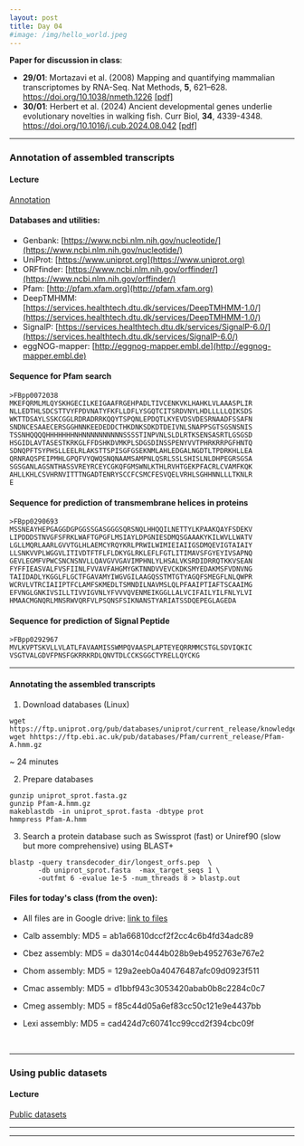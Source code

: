 ```yaml
---
layout: post
title: Day 04
#image: /img/hello_world.jpeg
---
```


**Paper for discussion in class**: 

- **29/01**: Mortazavi et al. (2008) Mapping and quantifying mammalian transcriptomes by RNA-Seq. Nat Methods, **5**, 621–628. https://doi.org/10.1038/nmeth.1226 [[pdf]](../pdf/Mortazavietal2008.pdf)
- **30/01**: Herbert et al. (2024) Ancient developmental genes underlie evolutionary novelties in walking fish. Curr Biol, **34**, 4339-4348. https://doi.org/10.1016/j.cub.2024.08.042 [[pdf]](../pdf/Herbertetal2024.pdf) 

---

### Annotation of assembled transcripts 
  
#### Lecture
[Annotation](../pdf/Day04-A.pdf)

#### Databases and utilities:  

- Genbank: [https://www.ncbi.nlm.nih.gov/nucleotide/](https://www.ncbi.nlm.nih.gov/nucleotide/)
- UniProt: [https://www.uniprot.org](https://www.uniprot.org)
- ORFfinder: [https://www.ncbi.nlm.nih.gov/orffinder/](https://www.ncbi.nlm.nih.gov/orffinder/)
- Pfam: [http://pfam.xfam.org](http://pfam.xfam.org)
- DeepTMHMM: [https://services.healthtech.dtu.dk/services/DeepTMHMM-1.0/](https://services.healthtech.dtu.dk/services/DeepTMHMM-1.0/)
- SignalP: [https://services.healthtech.dtu.dk/services/SignalP-6.0/](https://services.healthtech.dtu.dk/services/SignalP-6.0/)
- eggNOG-mapper: [http://eggnog-mapper.embl.de](http://eggnog-mapper.embl.de)


#### Sequence for Pfam search
```
>FBpp0072038
MKEFQRMLMLQYSKHGECILKEIGAAFRGEHPADLTIVCENKVKLHAHKLVLAAASPLIR
NLLEDTHLSDCSTTVYFPDVNATYFKFLLDFLYSGQTCITSRDVNYLHDLLLLLQIKSDS
WKTTDSAYLSSKCGGLRDRADRRKQQYTSPQNLEPDQTLKYEVDSVDESRNAADFSSAFN
SNDNCESAAECERSGGHNNKEEDEDDCTHKDNKSDKDTDEIVNLSNAPPSGTSGSNSNIS
TSSNHQQQQHHHHHHHNHNNNNNNNNNNSSSSTINPVNLSLDLRTKSENSASRTLGSGSD
HSGIDLAVTASESTKRKGLFFDSHKDVMKPLSDGSDINSSPENYVVTPHRKRRPGFHNTQ
SDNQPFTSYPHSLLEELRLAKSTTSPISGFGSEKNMLAHLEDGALNGDTLTPDRKHLLEA
QRNRAQSPEIPMHLGPQFVYQWQSNQNAAMSAMPNLQSRLSSLSHISLNLDHPEGRSGSA
SGSGANLAGSNTHASSVREYRCEYCGKQFGMSWNLKTHLRVHTGEKPFACRLCVAMFKQK
AHLLKHLCSVHRNVITTTNGADTENRYSCCFCSMCFESVQELVRHLSGHHNNLLLTKNLR
E
```

#### Sequence for prediction of transmembrane helices in proteins
```
>FBpp0290693
MSSNEAYHEPGAGGDGPGGSSGASGGGSQRSNQLHHQQILNETTYLKPAAKQAYFSDEKV
LIPDDDSTNVGFSFRKLWAFTGPGFLMSIAYLDPGNIESDMQSGAAAKYKILWVLLWATV
LGLLMQRLAARLGVVTGLHLAEMCYRQYKRLPRWILWIMIEIAIIGSDMQEVIGTAIAIY
LLSNKVVPLWGGVLITIVDTFTFLFLDKYGLRKLEFLFGTLITIMAVSFGYEYIVSAPNQ
GEVLEGMFVPWCSNCNSNVLLQAVGVVGAVIMPHNLYLHSALVKSRDIDRRQTKKVSEAN
FYFFIEASVALFVSFIINLFVVAVFAHGMYGKTNNDVVEVCKDKSMYEDAKMSFVDNVNG
TAIIDADLYKGGLFLGCTFGAVAMYIWGVGILAAGQSSTMTGTYAGQFSMEGFLNLQWPR
WCRVLVTRCIAIIPTFCLAMFSKMEDLTSMNDILNAVMSLQLPFAAIPTIAFTSCAAIMG
EFVNGLGNKIVSILLTIVVIGVNLYFVVVQVENMEIKGGLLALVCIFAILYILFNLYLVI
HMAACMGNQRLMNSRWVQRFVLPSQNSFSIKNANSTYARIATSSDQEPEGLAGEDA
```

#### Sequence for prediction of Signal Peptide
```
>FBpp0292967
MVLKVPTSKVLLVLATLFAVAAMISSWMPQVAASPLAPTEYEQRRMMCSTGLSDVIQKIC
VSGTVALGDVFPNSFGKRRKRDLQNVTDLCCKSGGCTYRELLQYCKG
```





---

#### Annotating the assembled transcripts

1. Download databases (Linux)
```
wget https://ftp.uniprot.org/pub/databases/uniprot/current_release/knowledgebase/complete/uniprot_sprot.fasta.gz
wget hhttps://ftp.ebi.ac.uk/pub/databases/Pfam/current_release/Pfam-A.hmm.gz
```

~ 24 minutes

2. Prepare databases
```
gunzip uniprot_sprot.fasta.gz
gunzip Pfam-A.hmm.gz
makeblastdb -in uniprot_sprot.fasta -dbtype prot
hmmpress Pfam-A.hmm
```

3. Search a protein database such as Swissprot (fast) or Uniref90 (slow but more comprehensive) using BLAST+
```
blastp -query transdecoder_dir/longest_orfs.pep  \
       -db uniprot_sprot.fasta  -max_target_seqs 1 \
       -outfmt 6 -evalue 1e-5 -num_threads 8 > blastp.out
```




#### Files for today's class (from the oven):  

- All files are in Google drive: [link to files](https://drive.google.com/drive/folders/1lp6qrIan160p0PZX7-Fu_0COtPF2t7Yt?usp=share_link) 

- Calb assembly: MD5 = ab1a66810dccf2f2cc4c6b4fd34adc89
- Cbez assembly: MD5 = da3014c0444b028b9eb4952763e767e2
- Chom assembly: MD5 = 129a2eeb0a40476487afc09d0923f511
- Cmac assembly: MD5 = d1bbf943c3053420abab0b8c2284c0c7
- Cmeg assembly: MD5 = f85c44d05a6ef83cc50c121e9e4437bb
- Lexi assembly: MD5 = cad424d7c60741cc99ccd2f394cbc09f
      

&nbsp;
&nbsp;


---

### Using public datasets  
  
#### Lecture
[Public datasets](../pdf/Day03-B.pdf)
  

  
---
  

  
---
  

&nbsp;
&nbsp;
---
 
